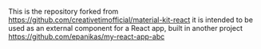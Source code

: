 This is the repository forked from https://github.com/creativetimofficial/material-kit-react
it is intended to be used as an external component for a React app, built in another project https://github.com/epanikas/my-react-app-abc
